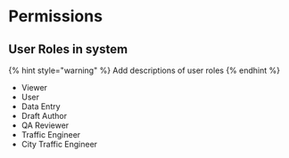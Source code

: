 # Permissions

## User Roles in system

{% hint style="warning" %}
Add descriptions of user roles
{% endhint %}

* Viewer
* User
* Data Entry
* Draft Author
* QA Reviewer
* Traffic Engineer
* City Traffic Engineer
